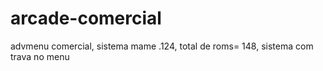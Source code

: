# arcade-comercial
advmenu comercial,
sistema mame .124,
total de roms= 148,
sistema com trava no menu

